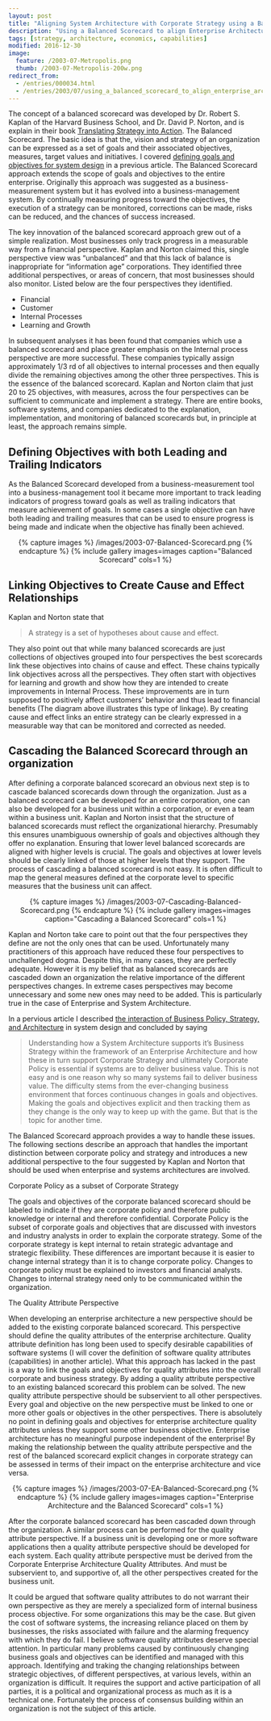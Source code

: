 ```yaml
---
layout: post
title: "Aligning System Architecture with Corporate Strategy using a Balanced Scorecard"
description: "Using a Balanced Scorecard to align Enterprise Architecture and System Architecture with Corporate Strategy and Business Strategy"
tags: [strategy, architecture, economics, capabilities]
modified: 2016-12-30
image:
  feature: /2003-07-Metropolis.png
  thumb: /2003-07-Metropolis-200w.png
redirect_from: 
  - /entries/000034.html
  - /entries/2003/07/using_a_balanced_scorecard_to_align_enterprise_architecture_and_system_architecture_with_corporate_strategy_and_business_strategy.html
---
```

The concept of a balanced scorecard was developed by Dr. Robert S. Kaplan of the Harvard Business School, and Dr. David P. Norton, and is explain in their book [Translating Strategy into Action](https://www.amazon.com/exec/obidos/ASIN/0875846513/virtualtravel-20). The Balanced Scorecard. The basic idea is that the, vision and strategy of an organization can be expressed as a set of goals and their associated objectives, measures, target values and initiatives. I covered [defining goals and objectives for system design](/2003/05/defining-goals-and-objectives-for-system-development/) in a previous article. The Balanced Scorecard approach extends the scope of goals and objectives to the entire enterprise. Originally this approach was suggested as a business-measurement system but it has evolved into a business-management system. By continually measuring progress toward the objectives, the execution of a strategy can be monitored, corrections can be made, risks can be reduced, and the chances of success increased.

The key innovation of the balanced scorecard approach grew out of a simple realization. Most businesses only track progress in a measurable way from a financial perspective. Kaplan and Norton claimed this, single perspective view was “unbalanced” and that this lack of balance is inappropriate for “information age” corporations. They identified three additional perspectives, or areas of concern, that most businesses should also monitor. Listed below are the four perspectives they identified.

- Financial
- Customer
- Internal Processes
- Learning and Growth

In subsequent analyses it has been found that companies which use a balanced scorecard and place greater emphasis on the Internal process perspective are more successful. These companies typically assign approximately 1/3 rd of all objectives to internal processes and then equally divide the remaining objectives among the other three perspectives. This is the essence of the balanced scorecard. Kaplan and Norton claim that just 20 to 25 objectives, with measures, across the four perspectives can be sufficient to communicate and implement a strategy. There are entire books, software systems, and companies dedicated to the explanation, implementation, and monitoring of balanced scorecards but, in principle at least, the approach remains simple.

## Defining Objectives with both Leading and Trailing Indicators

As the Balanced Scorecard developed from a business-measurement tool into a business-management tool it became more important to track leading indicators of progress toward goals as well as trailing indicators that measure achievement of goals. In some cases a single objective can have both leading and trailing measures that can be used to ensure progress is being made and indicate when the objective has finally been achieved.

<div align="center">
{% capture images %}
    /images/2003-07-Balanced-Scorecard.png
{% endcapture %}
{% include gallery images=images caption="Balanced Scorecard" cols=1 %}
</div>

## Linking Objectives to Create Cause and Effect Relationships

Kaplan and Norton state that

> A strategy is a set of hypotheses about cause and effect.

They also point out that while many balanced scorecards are just collections of objectives grouped into four perspectives the best scorecards link these objectives into chains of cause and effect. These chains typically link objectives across all the perspectives. They often start with objectives for learning and growth and show how they are intended to create improvements in Internal Process. These improvements are in turn supposed to positively affect customers’ behavior and thus lead to financial benefits (The diagram above illustrates this type of linkage). By creating cause and effect links an entire strategy can be clearly expressed in a measurable way that can be monitored and corrected as needed.

## Cascading the Balanced Scorecard through an organization

After defining a corporate balanced scorecard an obvious next step is to cascade balanced scorecards down through the organization. Just as a balanced scorecard can be developed for an entire corporation, one can also be developed for a business unit within a corporation, or even a team within a business unit. Kaplan and Norton insist that the structure of balanced scorecards must reflect the organizational hierarchy. Presumably this ensures unambiguous ownership of goals and objectives although they offer no explanation. Ensuring that lower level balanced scorecards are aligned with higher levels is crucial. The goals and objectives at lower levels should be clearly linked of those at higher levels that they support. The process of cascading a balanced scorecard is not easy. It is often difficult to map the general measures defined at the corporate level to specific measures that the business unit can affect.

<div align="center">
{% capture images %}
    /images/2003-07-Cascading-Balanced-Scorecard.png
{% endcapture %}
{% include gallery images=images caption="Cascading a Balanced Scorecard" cols=1 %}
</div>

Kaplan and Norton take care to point out that the four perspectives they define are not the only ones that can be used. Unfortunately many practitioners of this approach have reduced these four perspectives to unchallenged dogma. Despite this, in many cases, they are perfectly adequate. However it is my belief that as balanced scorecards are cascaded down an organization the relative importance of the different perspectives changes. In extreme cases perspectives may become unnecessary and some new ones may need to be added. This is particularly true in the case of Enterprise and System Architecture.

In a pervious article I described [the interaction of Business Policy, Strategy, and Architecture](/2003/03/the-interaction-of-business-policy-strategy-and-architecture-in-system-design/) in system design and concluded by saying

> Understanding how a System Architecture supports it’s Business Strategy within the framework of an Enterprise Architecture and how these in turn support Corporate Strategy and ultimately Corporate Policy is essential if systems are to deliver business value. This is not easy and is one reason why so many systems fail to deliver business value. The difficulty stems from the ever-changing business environment that forces continuous changes in goals and objectives. Making the goals and objectives explicit and then tracking them as they change is the only way to keep up with the game. But that is the topic for another time.

The Balanced Scorecard approach provides a way to handle these issues. The following sections describe an approach that handles the important distinction between corporate policy and strategy and introduces a new additional perspective to the four suggested by Kaplan and Norton that should be used when enterprise and systems architectures are involved.

Corporate Policy as a subset of Corporate Strategy

The goals and objectives of the corporate balanced scorecard should be labeled to indicate if they are corporate policy and therefore public knowledge or internal and therefore confidential. Corporate Policy is the subset of corporate goals and objectives that are discussed with investors and industry analysts in order to explain the corporate strategy. Some of the corporate strategy is kept internal to retain strategic advantage and strategic flexibility. These differences are important because it is easier to change internal strategy than it is to change corporate policy. Changes to corporate policy must be explained to investors and financial analysts. Changes to internal strategy need only to be communicated within the organization.

The Quality Attribute Perspective

When developing an enterprise architecture a new perspective should be added to the existing corporate balanced scorecard. This perspective should define the quality attributes of the enterprise architecture. Quality attribute definition has long been used to specify desirable capabilities of software systems (I will cover the definition of software quality attributes (capabilities) in another article). What this approach has lacked in the past is a way to link the goals and objectives for quality attributes into the overall corporate and business strategy. By adding a quality attribute perspective to an existing balanced scorecard this problem can be solved. The new quality attribute perspective should be subservient to all other perspectives. Every goal and objective on the new perspective must be linked to one or more other goals or objectives in the other perspectives. There is absolutely no point in defining goals and objectives for enterprise architecture quality attributes unless they support some other business objective. Enterprise architecture has no meaningful purpose independent of the enterprise! By making the relationship between the quality attribute perspective and the rest of the balanced scorecard explicit changes in corporate strategy can be assessed in terms of their impact on the enterprise architecture and vice versa.

<div align="center">
{% capture images %}
    /images/2003-07-EA-Balanced-Scorecard.png
{% endcapture %}
{% include gallery images=images caption="Enterprise Architecture and the Balanced Scorecard" cols=1 %}
</div>

After the corporate balanced scorecard has been cascaded down through the organization. A similar process can be performed for the quality attribute perspective. If a business unit is developing one or more software applications then a quality attribute perspective should be developed for each system. Each quality attribute perspective must be derived from the Corporate Enterprise Architecture Quality Attributes. And must be subservient to, and supportive of, all the other perspectives created for the business unit.

It could be argued that software quality attributes to do not warrant their own perspective as they are merely a specialized form of internal business process objective. For some organizations this may be the case. But given the cost of software systems, the increasing reliance placed on them by businesses, the risks associated with failure and the alarming frequency with which they do fail. I believe software quality attributes deserve special attention. In particular many problems caused by continuously changing business goals and objectives can be identified and managed with this approach. Identifying and traking the changing relationships between strategic objectives, of different perspectives, at various levels, within an organization is difficult. It requires the support and active participation of all parties, it is a political and organizational process as much as it is a technical one. Fortunately the process of consensus building within an organization is not the subject of this article.

